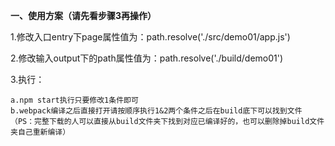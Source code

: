 **一、使用方案（请先看步骤3再操作）**

1.修改入口entry下page属性值为：path.resolve('./src/demo01/app.js')

2.修改输入output下的path属性值为：path.resolve('./build/demo01')

3.执行：

    a.npm start执行只要修改1条件即可
    b.webpack编译之后直接打开请按顺序执行1&2两个条件之后在build底下可以找到文件
    （PS：完整下载的人可以直接从build文件夹下找到对应已编译好的，也可以删除掉build文件夹自己重新编译）
